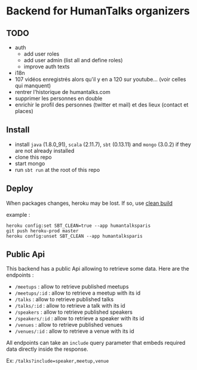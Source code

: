 # Backend for HumanTalks organizers

## TODO

- auth
    - add user roles
    - add user admin (list all and define roles)
    - improve auth texts
- i18n
- 107 vidéos enregistrés alors qu'il y en a 120 sur youtube... (voir celles qui manquent)
- rentrer l'historique de humantalks.com
- supprimer les personnes en double
- enrichir le profil des personnes (twitter et mail) et des lieux (contact et places)

## Install

- install `java` (1.8.0_91), `scala` (2.11.7), `sbt` (0.13.11) and `mongo` (3.0.2) if they are not already installed
- clone this repo
- start mongo
- run `sbt run` at the root of this repo


## Deploy

When packages changes, heroku may be lost.
If so, use [clean build](https://devcenter.heroku.com/articles/scala-support#clean-builds)

example :

```
heroku config:set SBT_CLEAN=true --app humantalksparis
git push heroku-prod master
heroku config:unset SBT_CLEAN --app humantalksparis
```

## Public Api

This backend has a public Api allowing to retrieve some data.
Here are the endpoints :

- `/meetups` : allow to retrieve published meetups
- `/meetups/:id` : allow to retrieve a meetup with its id
- `/talks` : allow to retrieve published talks
- `/talks/:id` : allow to retrieve a talk with its id
- `/speakers` : allow to retrieve published speakers
- `/speakers/:id` : allow to retrieve a speaker with its id
- `/venues` : allow to retrieve published venues
- `/venues/:id` : allow to retrieve a venue with its id

All endpoints can take an `include` query parameter that embeds required data directly inside the response.

Ex: `/talks?include=speaker,meetup,venue`
